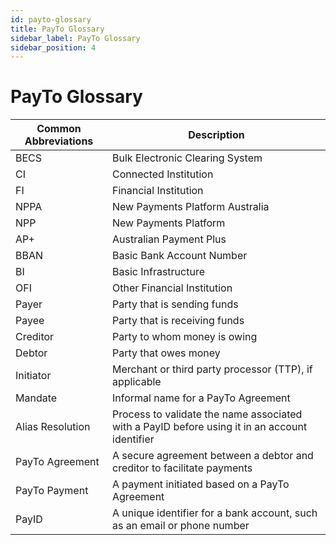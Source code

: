 ```yaml
---
id: payto-glossary
title: PayTo Glossary
sidebar_label: PayTo Glossary
sidebar_position: 4
---
```


# PayTo Glossary

| Common Abbreviations	 | Description |
|-----------------------|-------------|
| BECS                  | Bulk Electronic Clearing System |
| CI                    | Connected Institution |
| FI                    | Financial Institution |
| NPPA                  | New Payments Platform Australia |
| NPP                   | New Payments Platform |
| AP+                   | Australian Payment Plus |
| BBAN                  | Basic Bank Account Number |
| BI                    | Basic Infrastructure |
| OFI                   | Other Financial Institution |
| Payer                 | Party that is sending funds |
| Payee                 | Party that is receiving funds |
| Creditor              | Party to whom money is owing |
| Debtor                | Party that owes money |
| Initiator             | Merchant or third party processor (TTP), if applicable |
| Mandate               | Informal name for a PayTo Agreement |
| Alias Resolution      | Process to validate the name associated with a PayID before using it in an account identifier |
| PayTo Agreement       | A secure agreement between a debtor and creditor to facilitate payments |
| PayTo Payment         | A payment initiated based on a PayTo Agreement |
| PayID                 | A unique identifier for a bank account, such as an email or phone number |

